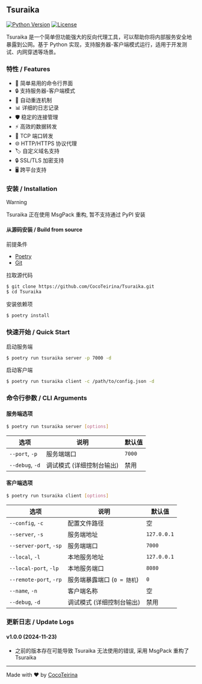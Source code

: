## Tsuraika

[![Python Version](https://img.shields.io/badge/python-3.7%2B-blue)](https://www.python.org/downloads/) [![License](https://img.shields.io/github/license/cocoteirina/tsuraika)](https://github.com/cocoteirina/tsuraika/blob/main/LICENSE)

Tsuraika 是一个简单但功能强大的反向代理工具，可以帮助你将内部服务安全地暴露到公网。基于 Python 实现，支持服务器-客户端模式运行，适用于开发测试、内网穿透等场景。

### 特性 / Features

- 🚀 简单易用的命令行界面
- 🔒 支持服务器-客户端模式
- 🔄 自动重连机制
- 📊 详细的日志记录
- 🛡 稳定的连接管理
- ⚡ 高效的数据转发
- 📡 TCP 端口转发
- 🌐 HTTP/HTTPS 协议代理
- 🏷 自定义域名支持
- 🔒 SSL/TLS 加密支持
- 🖥 跨平台支持

### 安装 / Installation

> [!WARNING]
> Tsuraika 正在使用 MsgPack 重构, 暂不支持通过 PyPI 安装

#### 从源码安装 / Build from source

前提条件

- [Poetry](https://python-poetry.org/)
- [Git](https://git-scm.org/)

拉取源代码

```bash
$ git clone https://github.com/CocoTeirina/Tsuraika.git
$ cd Tsuraika
```

安装依赖项

```bash
$ poetry install
```

### 快速开始 / Quick Start

启动服务端

```bash
$ poetry run tsuraika server -p 7000 -d
```

启动客户端

```bash
$ poetry run tsuraika client -c /path/to/config.json -d
```

### 命令行参数 / CLI Arguments

#### 服务端选项

```bash
$ poetry run tsuraika server [options]
```

| 选项            | 说明                      | 默认值 |
| --------------- | ------------------------- | ------ |
| `--port`, `-p`  | 服务端端口                | `7000` |
| `--debug`, `-d` | 调试模式 (详细控制台输出) | 禁用   |

#### 客户端选项

```bash
$ poetry run tsuraika client [options]
```

| 选项                   | 说明                        | 默认值      |
| ---------------------- | --------------------------- | ----------- |
| `--config`, `-c`       | 配置文件路径                | 空          |
| `--server`, `-s`       | 服务端地址                  | `127.0.0.1` |
| `--server-port`, `-sp` | 服务端端口                  | `7000`      |
| `--local`, `-l`        | 本地服务地址                | `127.0.0.1` |
| `--local-port`, `-lp`  | 本地服务端口                | `8080`      |
| `--remote-port`, `-rp` | 服务端暴露端口 (`0 = 随机`) | `0`         |
| `--name`, `-n`         | 客户端名称                  | 空          |
| `--debug`, `-d`        | 调试模式 (详细控制台输出)   | 禁用        |

### 更新日志 / Update Logs

#### v1.0.0 (2024-11-23)

- 之前的版本存在可能导致 Tsuraika 无法使用的错误, 采用 MsgPack 重构了 Tsuraika

<hr />

Made with ♥ by [CocoTeirina](https://github.com/CocoTeirina)

